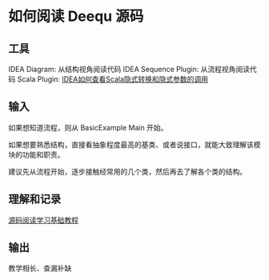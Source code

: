 # 如何阅读 Deequ 源码

## 工具

IDEA Diagram: 从结构视角阅读代码
IDEA Sequence Plugin: 从流程视角阅读代码
Scala Plugin: [IDEA如何查看Scala隐式转换和隐式参数的调用](work/programming/Scala/solution/IDEA如何查看Scala隐式转换和隐式参数的调用.md)

## 输入

如果想知道流程，则从 BasicExample Main 开始。

如果想要熟悉结构，直接看抽象程度最高的基类、或者说接口，就能大致理解该模块的功能和职责。

建议先从流程开始，逐步接触经常用的几个类，然后再去了解各个类的结构。

## 理解和记录

[源码阅读学习基础教程](work/methodology/Software-Engineering/源码阅读学习基础教程.md)

## 输出

教学相长、查漏补缺